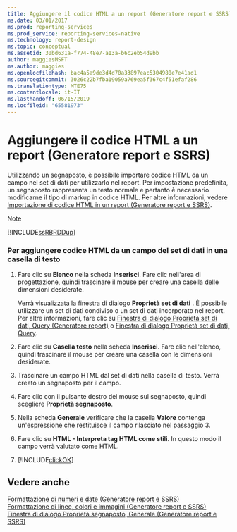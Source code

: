 ```yaml
---
title: Aggiungere il codice HTML a un report (Generatore report e SSRS) | Microsoft Docs
ms.date: 03/01/2017
ms.prod: reporting-services
ms.prod_service: reporting-services-native
ms.technology: report-design
ms.topic: conceptual
ms.assetid: 30bd631a-f774-48e7-a13a-b6c2eb54d9bb
author: maggiesMSFT
ms.author: maggies
ms.openlocfilehash: bac4a5a9de3d4d70a33897eac5304980e7e41ad1
ms.sourcegitcommit: 3026c22b7fba19059a769ea5f367c4f51efaf286
ms.translationtype: MTE75
ms.contentlocale: it-IT
ms.lasthandoff: 06/15/2019
ms.locfileid: "65581973"
---
```

# <a name="add-html-into-a-report-report-builder-and-ssrs"></a>Aggiungere il codice HTML a un report (Generatore report e SSRS)
  Utilizzando un segnaposto, è possibile importare codice HTML da un campo nel set di dati per utilizzarlo nel report. Per impostazione predefinita, un segnaposto rappresenta un testo normale e pertanto è necessario modificarne il tipo di markup in codice HTML. Per altre informazioni, vedere [Importazione di codice HTML in un report &#40;Generatore report e SSRS&#41;](../../reporting-services/report-design/importing-html-into-a-report-report-builder-and-ssrs.md).  
  
> [!NOTE]  
>  [!INCLUDE[ssRBRDDup](../../includes/ssrbrddup-md.md)]  
  
### <a name="to-add-html-from-a-field-in-your-dataset-into-a-text-box"></a>Per aggiungere codice HTML da un campo del set di dati in una casella di testo  
  
1.  Fare clic su **Elenco** nella scheda **Inserisci**. Fare clic nell'area di progettazione, quindi trascinare il mouse per creare una casella delle dimensioni desiderate.  
  
     Verrà visualizzata la finestra di dialogo **Proprietà set di dati** . È possibile utilizzare un set di dati condiviso o un set di dati incorporato nel report. Per altre informazioni, fare clic su [Finestra di dialogo Proprietà set di dati, Query &#40;Generatore report&#41;](../../reporting-services/report-data/dataset-properties-dialog-box-query-report-builder.md) o [Finestra di dialogo Proprietà set di dati, Query](https://msdn.microsoft.com/library/1fa34a4b-7de0-4e92-99fa-bc28a206773f).  
  
2.  Fare clic su **Casella testo** nella scheda **Inserisci**. Fare clic nell'elenco, quindi trascinare il mouse per creare una casella con le dimensioni desiderate.  
  
3.  Trascinare un campo HTML dal set di dati nella casella di testo. Verrà creato un segnaposto per il campo.  
  
4.  Fare clic con il pulsante destro del mouse sul segnaposto, quindi scegliere **Proprietà segnaposto**.  
  
5.  Nella scheda **Generale** verificare che la casella **Valore** contenga un'espressione che restituisce il campo rilasciato nel passaggio 3.  
  
6.  Fare clic su **HTML - Interpreta tag HTML come stili**. In questo modo il campo verrà valutato come HTML.  
  
7.  [!INCLUDE[clickOK](../../includes/clickok-md.md)]  
  
## <a name="see-also"></a>Vedere anche  
 [Formattazione di numeri e date &#40;Generatore report e SSRS&#41;](../../reporting-services/report-design/formatting-numbers-and-dates-report-builder-and-ssrs.md)   
 [Formattazione di linee, colori e immagini &#40;Generatore report e SSRS&#41;](../../reporting-services/report-design/formatting-lines-colors-and-images-report-builder-and-ssrs.md)   
 [Finestra di dialogo Proprietà segnaposto, Generale &#40;Generatore report e SSRS&#41;](https://msdn.microsoft.com/library/7a867736-a3b0-4b5a-b3e5-fe7c8d7618a8)  
  
  
